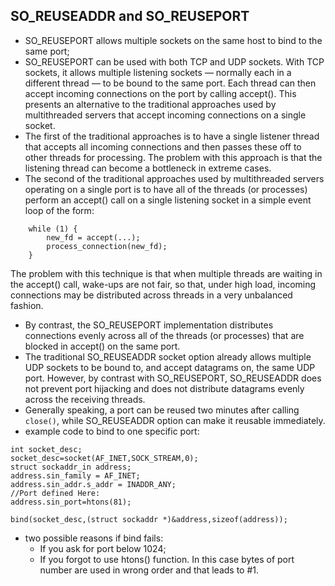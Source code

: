## SO\_REUSEADDR and SO\_REUSEPORT
* SO\_REUSEPORT allows multiple sockets on the same host to bind to the same port;
* SO\_REUSEPORT can be used with both TCP and UDP sockets. With TCP sockets, it allows multiple listening sockets — normally each in a different thread — to be bound to the same port. Each thread can then accept incoming connections on the port by calling accept(). This presents an alternative to the traditional approaches used by multithreaded servers that accept incoming connections on a single socket.
* The first of the traditional approaches is to have a single listener thread that accepts all incoming connections and then passes these off to other threads for processing. The problem with this approach is that the listening thread can become a bottleneck in extreme cases.
* The second of the traditional approaches used by multithreaded servers operating on a single port is to have all of the threads (or processes) perform an accept() call on a single listening socket in a simple event loop of the form:

```
    while (1) {
        new_fd = accept(...);
        process_connection(new_fd);
    }
```
The problem with this technique is that when multiple threads are waiting in the accept() call, wake-ups are not fair, so that, under high load, incoming connections may be distributed across threads in a very unbalanced fashion.

* By contrast, the SO\_REUSEPORT implementation distributes connections evenly across all of the threads (or processes) that are blocked in accept() on the same port.
* The traditional SO\_REUSEADDR socket option already allows multiple UDP sockets to be bound to, and accept datagrams on, the same UDP port. However, by contrast with SO_REUSEPORT, SO_REUSEADDR does not prevent port hijacking and does not distribute datagrams evenly across the receiving threads.
* Generally speaking, a port can be reused two minutes after calling `close()`, while SO_REUSEADDR option can make it reusable immediately.
* example code to bind to one specific port:

```
int socket_desc;
socket_desc=socket(AF_INET,SOCK_STREAM,0);
struct sockaddr_in address;
address.sin_family = AF_INET;
address.sin_addr.s_addr = INADDR_ANY;
//Port defined Here:
address.sin_port=htons(81);

bind(socket_desc,(struct sockaddr *)&address,sizeof(address));
```
* two possible reasons if bind fails:
	* If you ask for port below 1024;
	* If you forgot to use htons() function. In this case bytes of port number are used in wrong order and that leads to #1.

